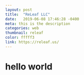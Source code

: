 ```yaml
---
layout: post
title:  "ReLeaf LLC"
date:   2019-06-08 17:46:28 -0400
meta: this is the description
categories: web
thumbnail: releaf
color: fffff3
link: https://releaf.us/
---
```

# hello world
